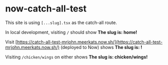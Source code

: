 # now-catch-all-test

This site is using `[...slug].tsx` as the catch-all route.

In local development, visiting `/` should show **The slug is: home!**

Visit [https://catch-all-test-mrjohn.meerkats.now.sh/](https://catch-all-test-mrjohn.meerkats.now.sh/) (deployed to Now) shows **The slug is: !**

Visiting `/chicken/wings` on either shows **The slug is: chicken/wings!**
